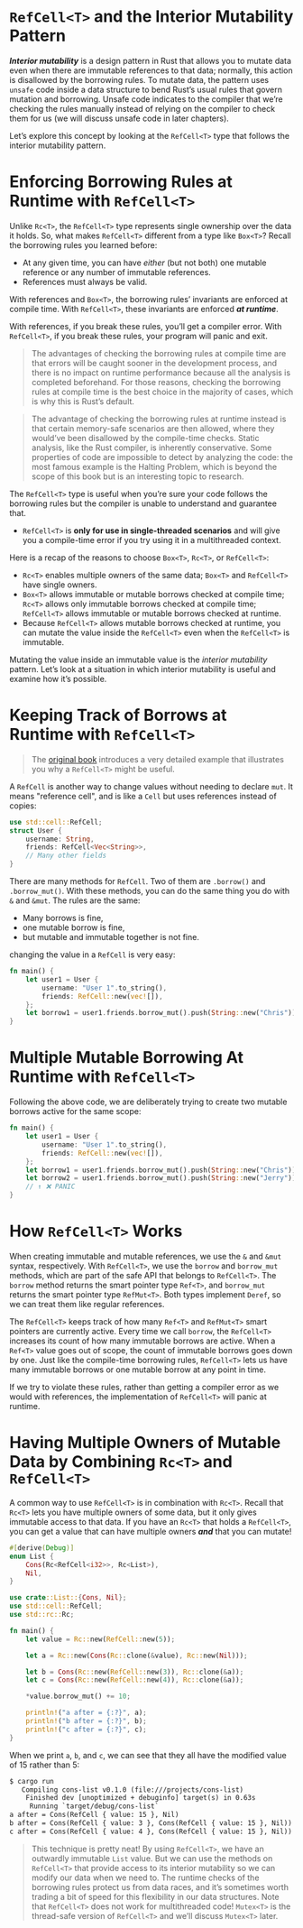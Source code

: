 # `RefCell<T>` and the Interior Mutability Pattern

***Interior mutability*** is a design pattern in Rust that allows you to mutate data even when there are immutable references to that data; normally, this action is disallowed by the borrowing rules. To mutate data, the pattern uses `unsafe` code inside a data structure to bend Rust’s usual rules that govern mutation and borrowing. Unsafe code indicates to the compiler that we’re checking the rules manually instead of relying on the compiler to check them for us (we will discuss unsafe code in later chapters).

Let’s explore this concept by looking at the `RefCell<T>` type that follows the interior mutability pattern.

# Enforcing Borrowing Rules at Runtime with `RefCell<T>`

Unlike `Rc<T>`, the `RefCell<T>` type represents single ownership over the data it holds. So, what makes `RefCell<T>` different from a type like `Box<T>`? Recall the borrowing rules you learned before:

- At any given time, you can have *either* (but not both) one mutable reference or any number of immutable references.
- References must always be valid.

With references and `Box<T>`, the borrowing rules’ invariants are enforced at compile time. With `RefCell<T>`, these invariants are enforced ***at runtime***.

With references, if you break these rules, you’ll get a compiler error. With `RefCell<T>`, if you break these rules, your program will panic and exit.

> The advantages of checking the borrowing rules at compile time are that errors will be caught sooner in the development process, and there is no impact on runtime performance because all the analysis is completed beforehand. For those reasons, checking the borrowing rules at compile time is the best choice in the majority of cases, which is why this is Rust’s default.

> The advantage of checking the borrowing rules at runtime instead is that certain memory-safe scenarios are then allowed, where they would’ve been disallowed by the compile-time checks. Static analysis, like the Rust compiler, is inherently conservative. Some properties of code are impossible to detect by analyzing the code: the most famous example is the Halting Problem, which is beyond the scope of this book but is an interesting topic to research.

The `RefCell<T>` type is useful when you’re sure your code follows the borrowing rules but the compiler is unable to understand and guarantee that.

* `RefCell<T>` is **only for use in single-threaded scenarios** and will give you a compile-time error if you try using it in a multithreaded context.

Here is a recap of the reasons to choose `Box<T>`, `Rc<T>`, or `RefCell<T>`:

- `Rc<T>` enables multiple owners of the same data; `Box<T>` and `RefCell<T>` have single owners.
- `Box<T>` allows immutable or mutable borrows checked at compile time; `Rc<T>` allows only immutable borrows checked at compile time; `RefCell<T>` allows immutable or mutable borrows checked at runtime.
- Because `RefCell<T>` allows mutable borrows checked at runtime, you can mutate the value inside the `RefCell<T>` even when the `RefCell<T>` is immutable.

Mutating the value inside an immutable value is the *interior mutability* pattern. Let’s look at a situation in which interior mutability is useful and examine how it’s possible.

# Keeping Track of Borrows at Runtime with `RefCell<T>`

> The [original book](https://doc.rust-lang.org/book/ch15-05-interior-mutability.html) introduces a very detailed example that illustrates you why a `RefCell<T>` might be useful.

A `RefCell` is another way to change values without needing to declare `mut`. It means "reference cell", and is like a `Cell` but uses references instead of copies:

```rust
use std::cell::RefCell;
struct User {
    username: String,
    friends: RefCell<Vec<String>>,
    // Many other fields
}
```

There are many methods for `RefCell`. Two of them are `.borrow()` and `.borrow_mut()`. With these methods, you can do the same thing you do with `&` and `&mut`. The rules are the same:

- Many borrows is fine,
- one mutable borrow is fine,
- but mutable and immutable together is not fine.

changing the value in a `RefCell` is very easy:

```rust
fn main() {
    let user1 = User {
        username: "User 1".to_string(),
        friends: RefCell::new(vec![]),
    };
    let borrow1 = user1.friends.borrow_mut().push(String::new("Chris")); // first mutable borrow - okay
}
```

# Multiple Mutable Borrowing At Runtime with `RefCell<T>`

Following the above code, we are deliberately trying to create two mutable borrows active for the same scope:

```rust
fn main() {
    let user1 = User {
        username: "User 1".to_string(),
        friends: RefCell::new(vec![]),
    };
    let borrow1 = user1.friends.borrow_mut().push(String::new("Chris")); // 1st mut borrow - okay
    let borrow2 = user1.friends.borrow_mut().push(String::new("Jerry")); // 2nd mut borrow - panic
    // ↑ ❌ PANIC
}
```

# How  `RefCell<T>` Works

When creating immutable and mutable references, we use the `&` and `&mut` syntax, respectively. With `RefCell<T>`, we use the `borrow` and `borrow_mut` methods, which are part of the safe API that belongs to `RefCell<T>`. The `borrow` method returns the smart pointer type `Ref<T>`, and `borrow_mut` returns the smart pointer type `RefMut<T>`. Both types implement `Deref`, so we can treat them like regular references.

The `RefCell<T>` keeps track of how many `Ref<T>` and `RefMut<T>` smart pointers are currently active. Every time we call `borrow`, the `RefCell<T>` increases its count of how many immutable borrows are active. When a `Ref<T>` value goes out of scope, the count of immutable borrows goes down by one. Just like the compile-time borrowing rules, `RefCell<T>` lets us have many immutable borrows or one mutable borrow at any point in time.

If we try to violate these rules, rather than getting a compiler error as we would with references, the implementation of `RefCell<T>` will panic at runtime.

# Having Multiple Owners of Mutable Data by Combining `Rc<T>` and `RefCell<T>`

A common way to use `RefCell<T>` is in combination with `Rc<T>`. Recall that `Rc<T>` lets you have multiple owners of some data, but it only gives immutable access to that data. If you have an `Rc<T>` that holds a `RefCell<T>`, you can get a value that can have multiple owners ***and*** that you can mutate!

```rust
#[derive(Debug)]
enum List {
    Cons(Rc<RefCell<i32>>, Rc<List>),
    Nil,
}

use crate::List::{Cons, Nil};
use std::cell::RefCell;
use std::rc::Rc;

fn main() {
    let value = Rc::new(RefCell::new(5));

    let a = Rc::new(Cons(Rc::clone(&value), Rc::new(Nil)));

    let b = Cons(Rc::new(RefCell::new(3)), Rc::clone(&a));
    let c = Cons(Rc::new(RefCell::new(4)), Rc::clone(&a));

    *value.borrow_mut() += 10;

    println!("a after = {:?}", a);
    println!("b after = {:?}", b);
    println!("c after = {:?}", c);
}
```

When we print `a`, `b`, and `c`, we can see that they all have the modified value of 15 rather than 5:

```txt
$ cargo run
   Compiling cons-list v0.1.0 (file:///projects/cons-list)
    Finished dev [unoptimized + debuginfo] target(s) in 0.63s
     Running `target/debug/cons-list`
a after = Cons(RefCell { value: 15 }, Nil)
b after = Cons(RefCell { value: 3 }, Cons(RefCell { value: 15 }, Nil))
c after = Cons(RefCell { value: 4 }, Cons(RefCell { value: 15 }, Nil))
```

> This technique is pretty neat! By using `RefCell<T>`, we have an outwardly immutable `List` value. But we can use the methods on `RefCell<T>` that provide access to its interior mutability so we can modify our data when we need to. The runtime checks of the borrowing rules protect us from data races, and it’s sometimes worth trading a bit of speed for this flexibility in our data structures. Note that `RefCell<T>` does not work for multithreaded code! `Mutex<T>` is the thread-safe version of `RefCell<T>` and we’ll discuss `Mutex<T>` later.
